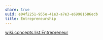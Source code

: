 ```yaml
---
share: true
uuid: e04f2251-955e-41e3-a7e3-e69981686ecb
title: Entrepreneurship
---
```

[wiki.concepts.list.Entrepreneur](/undefined)